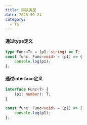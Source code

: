 ```yaml
---
title: 函数类型
date: 2023-09-24
category:
  - TS
---
```


#### 通过type定义

```ts
type Func<T> = (p1: string) => T;
const func: Func<void> = (p1) => {
	console.log(p1);
};
```

#### 通过interface定义

```ts
interface Func<T> {
	(p1: number): T;
}

const func: Func<void> = (p1) => {
	console.log(p1);
};
```

